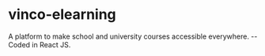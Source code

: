 # vinco-elearning
A platform to make school and university courses accessible everywhere. --Coded in React JS.
